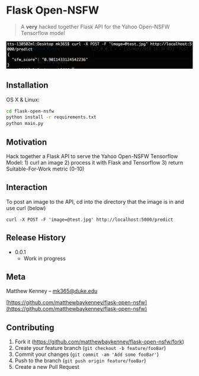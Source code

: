 # Flask Open-NSFW
> A **very** hacked together Flask API for the Yahoo Open-NSFW Tensorflow model

![](image.png)

## Installation

OS X & Linux:

```sh
cd flask-open-nsfw
python install -r requirements.txt
python main.py
```

## Motivation
Hack together a Flask API to serve the Yahoo Open-NSFW Tensorflow Model:
    1) curl an image
    2) process it with Flask and Tensorflow
    3) return Suitable-For-Work metric (0-10)

## Interaction

To post an image to the API, cd into the directory that the image is in and use curl (below)
```
curl -X POST -F 'image=@test.jpg' http://localhost:5000/predict
```

## Release History

* 0.0.1
    * Work in progress

## Meta

Matthew Kenney – mk365@duke.edu

[https://github.com/matthewbaykenney/flask-open-nsfw](https://github.com/matthewbaykenney/flask-open-nsfw)

## Contributing

1. Fork it (<https://github.com/matthewbaykenney/flask-open-nsfw/fork>)
2. Create your feature branch (`git checkout -b feature/fooBar`)
3. Commit your changes (`git commit -am 'Add some fooBar'`)
4. Push to the branch (`git push origin feature/fooBar`)
5. Create a new Pull Request